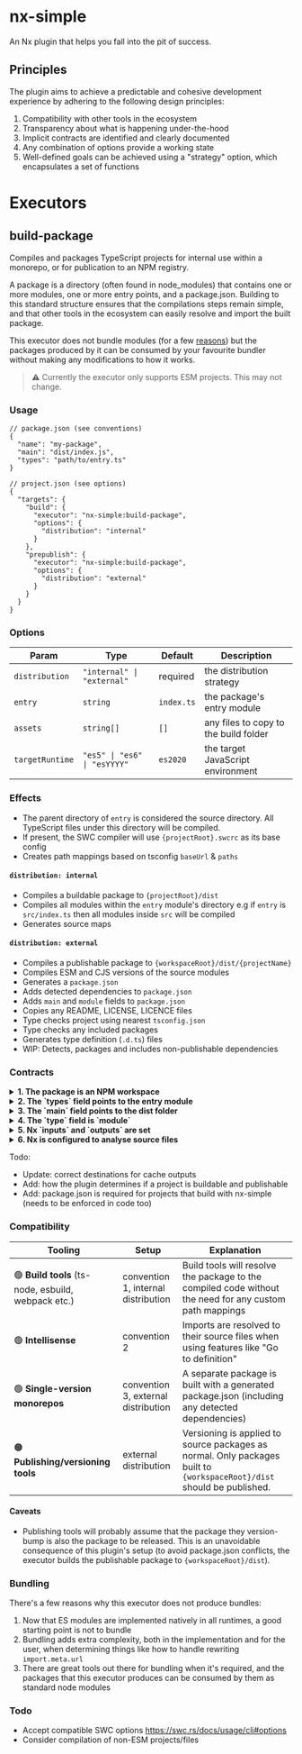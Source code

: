 # nx-simple

An Nx plugin that helps you fall into the pit of success.

## Principles

The plugin aims to achieve a predictable and cohesive development experience by adhering to the following design principles:

1. Compatibility with other tools in the ecosystem
1. Transparency about what is happening under-the-hood
1. Implicit contracts are identified and clearly documented
1. Any combination of options provide a working state
1. Well-defined goals can be achieved using a "strategy" option, which encapsulates a set of functions

# Executors

## build-package

Compiles and packages TypeScript projects for internal use within a monorepo, or for publication to an NPM registry.

A package is a directory (often found in node_modules) that contains one or more modules, one or more entry points, and a package.json. Building to this standard structure ensures that the compilations steps remain simple, and that other tools in the ecosystem can easily resolve and import the built package.

This executor does not bundle modules (for a few [reasons](#bundling)) but the packages produced by it can be consumed by your favourite bundler without making any modifications to how it works.

> ⚠️ Currently the executor only supports ESM projects. This may not change.

### Usage

```jsonc
// package.json (see conventions)
{
  "name": "my-package",
  "main": "dist/index.js",
  "types": "path/to/entry.ts"
}
```

```jsonc
// project.json (see options)
{
  "targets": {
    "build": {
      "executor": "nx-simple:build-package",
      "options": {
        "distribution": "internal"
      }
    },
    "prepublish": {
      "executor": "nx-simple:build-package",
      "options": {
        "distribution": "external"
      }
    }
  }
}
```

### Options

| Param           | Type                         | Default    | Description                           |
| --------------- | ---------------------------- | ---------- | ------------------------------------- |
| `distribution`  | `"internal" \| "external"`   | required   | the distribution strategy             |
| `entry`         | `string`                     | `index.ts` | the package's entry module            |
| `assets`        | `string[]`                   | `[]`       | any files to copy to the build folder |
| `targetRuntime` | `"es5" \| "es6" \| "esYYYY"` | `es2020`   | the target JavaScript environment     |

### Effects

- The parent directory of `entry` is considered the source directory. All TypeScript files under this directory will be compiled.
- If present, the SWC compiler will use `{projectRoot}.swcrc` as its base config
- Creates path mappings based on tsconfig `baseUrl` & `paths`

#### `distribution: internal`

- Compiles a buildable package to `{projectRoot}/dist`
- Compiles all modules within the `entry` module's directory e.g if `entry` is `src/index.ts` then all modules inside `src` will be compiled
- Generates source maps

#### `distribution: external`

- Compiles a publishable package to `{workspaceRoot}/dist/{projectName}`
- Compiles ESM and CJS versions of the source modules
- Generates a `package.json`
- Adds detected dependencies to `package.json`
- Adds `main` and `module` fields to `package.json`
- Copies any README, LICENSE, LICENCE files
- Type checks project using nearest `tsconfig.json`
- Type checks any included packages
- Generates type definition (`.d.ts`) files
- WIP: Detects, packages and includes non-publishable dependencies

### Contracts

<details>
<summary><strong>1. The package is an NPM workspace</strong></summary>
<br />

> **Why?** Allow the package to be imported by its package name, and resolvable by any tool in the ecosystem.

> **How?** In the root `package.json`, include the package within the `workspaces` field.

```jsonc
// root package.json
{
  "workspaces": ["pacakges/**"],
  "workspaces": ["pacakges/package-a"]
}
```

</details>

<details>
<summary><strong>2. The `types` field points to the entry module</strong></summary>
<br />

> **Why?** In development, features like "Go to definition" should navigate to source files, not the compiled output.

> **How?** Set `types` to the entry module. Note: this works even if it's a regular TypeScript file! Publishable packages (built using the `external` strategy) will have this field replaced with the path of the generated `.d.ts` file).

```jsonc
// package.json
{
  "types": "src/index.ts",
  "types": "index.ts" // if this is your entry module in here, you can just omit this field
}
```

</details>

<details>
<summary><strong>3. The `main` field points to the dist folder</strong></summary>
<br />

> **Why?** Build tools that encounter this package should resolve imports to the compiled code.

> **How?** Set `main` to `dist/${entryModuleName}.js`. Note: the path to the entry module filename is not required.

```jsonc
// project.json
{
  "targets": {
    "build": {
      "executor": "nx-simple:build-package",
      "options": {
        "entry": "src/index.ts"
      }
    }
  }
}
```

```jsonc
// package.json
{
  "main": "dist/index.js"
}
```

</details>

<details>
<summary><strong>4. The `type` field is `module`</strong></summary>
<br />

> **Why?** Using ESM comes with a set of caveats; interoperating between ESM and CJS can get quite complicated. To keep things simple, this executor focuses just on ESM packages.

> How? Set `type` to `module`

```jsonc
// package.json
{
  "type": "module"
}
```

</details>

<details>
<summary><strong>5. Nx `inputs` and `outputs` are set</strong></summary>
<br />

> **Why?** Nx needs to know where different executors write their artefacts.

> **How?** Assuming internal packages are created using a `build` target, and external using a `prepublish` target, you would need the following configuration:

```jsonc
// nx.json
{
  "namedInputs": {
    "default": ["{projectRoot}/**/*"]
  },
  "targetDefaults": {
    "build": {
      "inputs": ["default", "^default"],
      "outputs": ["{projectRoot}/dist"],
      "dependsOn": ["^build"]
    },
    "prepublish": {
      "inputs": ["default", "^default"],
      "outputs": ["{workspaceRoot}/dist"]
    }
  }
}
```

</details>

<details>
<summary><strong>6. Nx is configured to analyse source files</strong></summary>
<br />

> **Why?** When using both a single-version policy, and creating external packages, Nx needs configured to detect dependencies within modules.

> **How?** Enable the `analyzeSourceFiles`.

```jsonc
// nx.json
{
  "pluginsConfig": {
    "@nrwl/js": {
      "analyzeSourceFiles": true
    }
  }
}
```

</details>

Todo:

- Update: correct destinations for cache outputs
- Add: how the plugin determines if a project is buildable and publishable
- Add: package.json is required for projects that build with nx-simple (needs to be enforced in code too)

### Compatibility

| Tooling                                             | Setup                               | Explanation                                                                                                            |
| --------------------------------------------------- | ----------------------------------- | ---------------------------------------------------------------------------------------------------------------------- |
| 🟢 **Build tools** (ts-node, esbuild, webpack etc.) | convention 1, internal distribution | Build tools will resolve the package to the compiled code without the need for any custom path mappings                |
| 🟢 **Intellisense**                                 | convention 2                        | Imports are resolved to their source files when using features like "Go to definition"                                 |
| 🟢 **Single-version monorepos**                     | convention 3, external distribution | A separate package is built with a generated package.json (including any detected dependencies)                        |
| 🟠 **Publishing/versioning tools**                  | external distribution               | Versioning is applied to source packages as normal. Only packages built to `{workspaceRoot}/dist` should be published. |

#### Caveats

- Publishing tools will probably assume that the package they version-bump is also the package to be released. This is an unavoidable consequence of this plugin's setup (to avoid package.json conflicts, the executor builds the publishable package to `{workspaceRoot}/dist`).

### Bundling

There's a few reasons why this executor does not produce bundles:

1. Now that ES modules are implemented natively in all runtimes, a good starting point is not to bundle
2. Bundling adds extra complexity, both in the implementation and for the user, when determining things like how to handle rewriting `import.meta.url`
3. There are great tools out there for bundling when it's required, and the packages that this executor produces can be consumed by them as standard node modules

### Todo

- Accept compatible SWC options https://swc.rs/docs/usage/cli#options
- Consider compilation of non-ESM projects/files
